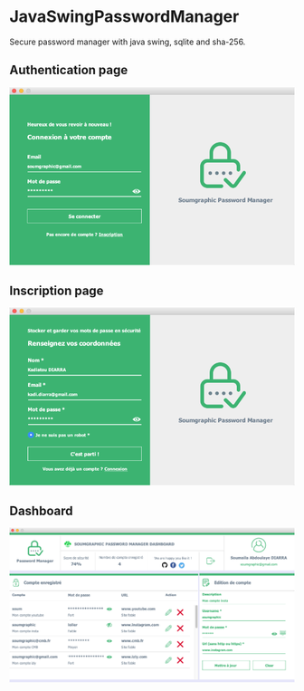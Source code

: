 # JavaSwingPasswordManager
Secure password manager with java swing, sqlite and sha-256.

## Authentication page

![alt text](https://github.com/soumgraphic/JavaSwingPasswordManager/blob/master/JavaSwingPasswordManager/screenshots/Page%20connexion%20-%20pass%20manager.png)

## Inscription page

![alt text](https://github.com/soumgraphic/JavaSwingPasswordManager/blob/master/JavaSwingPasswordManager/screenshots/Page%20d'inscription%20-%20pass%20manager.png)

## Dashboard

![alt text](https://github.com/soumgraphic/JavaSwingPasswordManager/blob/master/JavaSwingPasswordManager/screenshots/Page%20Admin%20-%20pass%20manager.png)
